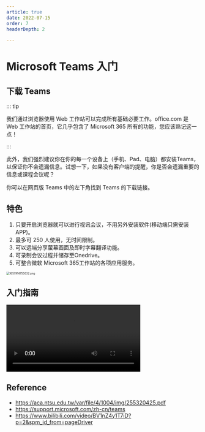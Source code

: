 ```yaml
---
article: true
date: 2022-07-15
order: 7
headerDepth: 2

---
```


# Microsoft Teams 入门

## 下载 Teams

::: tip

我们通过浏览器使用 Web 工作站可以完成所有基础必要工作。office.com 是 Web 工作站的首页，它几乎包含了 Microsoft 365 所有的功能，您应该熟记这一点！

:::

此外，我们强烈建议你在你的每一个设备上（手机、Pad、电脑）都安装Teams，以保证你不会遗漏信息。试想一下，如果没有客户端的提醒，你是否会遗漏重要的信息或课程会议呢？

你可以在网页版 Teams 中的左下角找到 Teams 的下载链接。

## 特色

1. 只要开启浏览器就可以进行视讯会议，不用另外安装软件(移动端只需安装APP)。
2. 最多可 250 人使用，无时间限制。
3. 可以远端分享萤幕画面及即时字幕翻译功能。
4. 可录制会议过程并储存至Onedrive。
5. 可整合微软 Microsoft 365工作站的各项应用服务。

<img src="https://static-file.zxg.red/2022/07/16/5bd6865d92d2e.png" alt="1657914755032.png" style="zoom:50%;" />

## 入门指南

<video autoplay="" controls="" width="350" src="https://static-file.zxg.red/2022/07/16/c0a9218ddd3f4.mp4"></video>

## Reference

- https://aca.ntsu.edu.tw/var/file/4/1004/img/255320425.pdf
- https://support.microsoft.com/zh-cn/teams
- https://www.bilibili.com/video/BV1nZ4y1T7iD?p=2&spm_id_from=pageDriver

